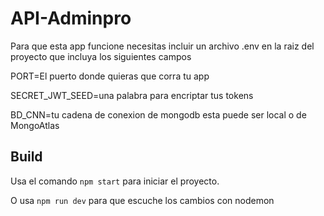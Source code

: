 # API-Adminpro

Para que esta app funcione necesitas incluir un archivo .env en la raiz del proyecto que incluya los siguientes campos

PORT=El puerto donde quieras que corra tu app

SECRET_JWT_SEED=una palabra para encriptar tus tokens

BD_CNN=tu cadena de conexion de mongodb esta puede ser local o de MongoAtlas

## Build

Usa el comando `npm start` para iniciar el proyecto.

O usa `npm run dev` para que escuche los cambios con nodemon